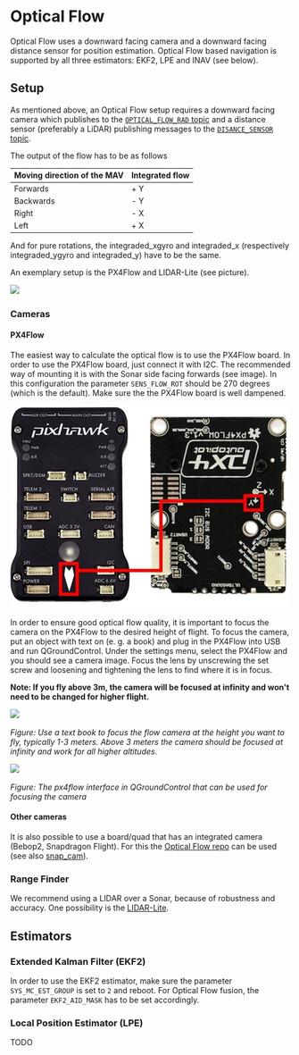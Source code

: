 # Optical Flow
Optical Flow uses a downward facing camera and a downward facing distance sensor for position estimation. Optical Flow based navigation is supported by all three estimators: EKF2, LPE and INAV (see below).

## Setup
As mentioned above, an Optical Flow setup requires a downward facing camera which publishes to the [`OPTICAL_FLOW_RAD` topic](http://mavlink.org/messages/common#OPTICAL_FLOW_RAD) and a distance sensor (preferably a LiDAR) publishing messages to the [`DISANCE_SENSOR` topic](http://mavlink.org/messages/common#DISTANCE_SENSOR).

The output of the flow has to be as follows

| Moving direction of the MAV | Integrated flow |
| -- | -- |
| Forwards | + Y |
| Backwards | - Y |
| Right | - X |
| Left | + X |

And for pure rotations, the integraded_xgyro and integraded_x (respectively integraded_ygyro and integraded_y) have to be the same.

An exemplary setup is the PX4Flow and LIDAR-Lite (see picture).

![](../images/hardware/flow_lidar_attached.jpg)

### Cameras

#### PX4Flow
The easiest way to calculate the optical flow is to use the PX4Flow board. In order to use the PX4Flow board, just connect it with I2C. The recommended way of mounting it is with the Sonar side facing forwards (see image). In this configuration the parameter `SENS_FLOW_ROT` should be 270 degrees (which is the default). Make sure the the PX4Flow board is well dampened.

![](../images/hardware/px4flowalignwithpixhawk.jpg)

In order to ensure good optical flow quality, it is important to focus the camera on the PX4Flow to the desired height of flight. To focus the camera, put an object with text on (e. g. a book) and plug in the PX4Flow into USB and run QGroundControl. Under the settings menu, select the PX4Flow and you should see a camera image. Focus the lens by unscrewing the set screw and loosening and tightening the lens to find where it is in focus.

**Note: If you fly above 3m, the camera will be focused at infinity and won't need to be changed for higher flight.**

![](../images/flow/flow_focus_book.png)

*Figure: Use a text book to focus the flow camera at the height you want to fly, typically 1-3 meters. Above 3 meters the camera should be focused at infinity and work for all higher altitudes.*


![](../images/flow/flow_focusing.png)

*Figure: The px4flow interface in QGroundControl that can be used for focusing the camera*

#### Other cameras
It is also possible to use a board/quad that has an integrated camera (Bebop2, Snapdragon Flight). For this the [Optical Flow repo](https://github.com/PX4/OpticalFlow) can be used (see also [snap_cam](https://github.com/PX4/snap_cam)).

### Range Finder
We recommend using a LIDAR over a Sonar, because of robustness and accuracy. One possibility is the [LIDAR-Lite](https://pixhawk.org/peripherals/rangefinder).

## Estimators

### Extended Kalman Filter (EKF2)
In order to use the EKF2 estimator, make sure the parameter `SYS_MC_EST_GROUP` is set to `2` and reboot. For Optical Flow fusion, the parameter `EKF2_AID_MASK` has to be set accordingly.

### Local Position Estimator (LPE)
TODO

<!-- ### INAV (not under active development anymore)
The INAV has a fixed gain matrix for correction and can be viewed as a steady state Kalman filter. It has the lowest computational cost of all position estimators.


#### Flight Video Indoor
{% youtube %}https://www.youtube.com/watch?v=MtmWYCEEmS8{% endyoutube %}

#### Flight Video Outdoor
{% youtube %}https://www.youtube.com/watch?v=4MEEeTQiWrQ{% endyoutube %}


#### Parameters
* `INAV_LIDAR_EST` Set to 1 to enable altitude estimation based on distance measurements
* `INAV_FLOW_DIST_X` and `INAV_FLOW_DIST_Y`
	These two values (in meters) are used for yaw compensation.
	The offset has to be measured according to Figure 1 above.
	In the above example the offset of the PX4Flow (red dot) would have a negative X offset and a negative Y offset.
* `INAV_LIDAR_OFF`
	Set a calibration offset for the lidar-lite in meters. The value will be added to the measured distance.


#### Advanced Parameters

For advanced usage/development the following parameters can be changed as well. Do NOT change them if you do not know what you are doing!

* `INAV_FLOW_W`
	Sets the weight for the flow estimation/update
* `INAV_LIDAR_ERR`
	Sets the threshold for altitude estimation/update in meters. If the correction term is bigger than this value, it will not be used for the update. -->
